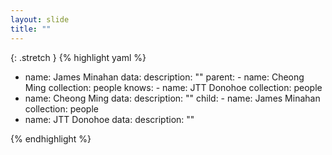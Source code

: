 ```yaml
---
layout: slide
title: ""
---
```



{: .stretch }
{% highlight yaml %}

- name: James Minahan
  data:
      description: ""
      parent:
        - name: Cheong Ming
          collection: people
      knows:
        - name: JTT Donohoe
          collection: people
- name: Cheong Ming
  data:
      description: ""
      child:
        -  name: James Minahan
           collection: people
- name: JTT Donohoe
  data: 
      description: ""

{% endhighlight %}
